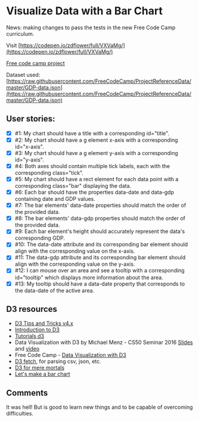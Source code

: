 # Visualize Data with a Bar Chart

News: making changes to pass the tests in the new Free Code Camp curriculum.

Visit [https://codepen.io/zdflower/full/VXVaMg/](https://codepen.io/zdflower/full/VXVaMg/)

[Free code camp project](https://learn.freecodecamp.org/data-visualization/data-visualization-projects/visualize-data-with-a-bar-chart)

Dataset used: [https://raw.githubusercontent.com/FreeCodeCamp/ProjectReferenceData/master/GDP-data.json](https://raw.githubusercontent.com/FreeCodeCamp/ProjectReferenceData/master/GDP-data.json)

## User stories:
- [x] #1: My chart should have a title with a corresponding id="title".
- [x] #2: My chart should have a g element x-axis with a corresponding id="x-axis".
- [x] #3: My chart should have a g element y-axis with a corresponding id="y-axis".
- [x] #4: Both axes should contain multiple tick labels, each with the corresponding class="tick".
- [x] #5: My chart should have a rect element for each data point with a corresponding class="bar" displaying the data.
- [x] #6: Each bar should have the properties data-date and data-gdp containing date and GDP values.
- [x] #7: The bar elements' data-date properties should match the order of the provided data.
- [x] #8: The bar elements' data-gdp properties should match the order of the provided data.
- [x] #9: Each bar element's height should accurately represent the data's corresponding GDP.
- [x] #10: The data-date attribute and its corresponding bar element should align with the corresponding value on the x-axis.
- [x] #11: The data-gdp attribute and its corresponding bar element should align with the corresponding value on the y-axis.
- [x] #12: I can mouse over an area and see a tooltip with a corresponding id="tooltip" which displays more information about the area.
- [x] #13: My tooltip should have a data-date property that corresponds to the data-date of the active area. 

## D3 resources
- [D3 Tips and Tricks v4.x](https://leanpub.com/d3-t-and-t-v4/read)
- [Introduction to D3](https://www.youtube.com/watch?v=8jvoTV54nXw)
- [Tutorials d3](https://github.com/d3/d3/wiki/Tutorials)
- Data Visualization with D3 by Michael Menz - CS50 Seminar 2016 [Slides](http://cdn.cs50.net/2016/fall/seminars/data_visualization_with_d3/data_visualization_with_d3.pdf) and [video](https://www.youtube.com/watch?v=219xXJRh4Lw)
- Free Code Camp - [Data Visualization with D3](https://beta.freecodecamp.org/en/challenges/data-visualization-with-d3/introduction-to-the-data-visualization-with-d3-challenges)
- [D3 fetch](https://github.com/d3/d3-fetch), for parsing csv, json, etc. 
- [D3 for mere mortals](http://www.recursion.org/d3-for-mere-mortals/)
- [Let's make a bar chart](https://bost.ocks.org/mike/bar/3/)

## Comments
It was hell! But is good to learn new things and to be capable of overcoming difficulties.

